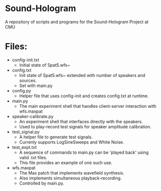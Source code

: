 # Sound-Hologram
A repository of scripts and programs for the Sound-Hologram Project at CMU

# Files:
* config-init.txt   
  - Initial state of Spat5.wfs~
* config.txt           
  - Init state of Spat5.wfs~ extended with number of speakers and sources. 
  - Set with main.py
* config.py            
  - Helper file that uses config-init and creates config.txt at runtime.
* main.py              
  - The main experiment shell that handles client-server interaction with wfs.maxpat
* speaker-calibrate.py 
  - An experiment shell that interfaces directly with the speakers.
  - Used to play-record test signals for speaker amplitude calibration.
* test_signal.py       
  - A helper file to generate test signals. 
  - Currenly supports LogSineSweeps and White Noise.
* test_expt.txt        
  - A sequence of commands to main.py can be 'played back' using valid .txt files.
  - This file provides an example of one such use.
* wfs.maxpat           
  - The Max patch that implements wavefield synthesis.
  - Also implements simultaneous playback-recording.
  - Controlled by main.py.
                       





 

